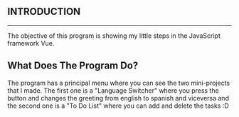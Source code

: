 ## INTRODUCTION
---
The objective of this program is showing my little steps in the JavaScript framework Vue.

## What Does The Program Do?
The program has a principal menu where you can see the two mini-projects that I made. The first one is a "Language Switcher" where you press the button and changes the greeting from english to spanish and viceversa and the second one is a "To Do List" where you can add and delete the tasks :D